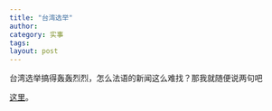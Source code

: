```yaml
---
title: "台湾选举"
author:
category: 实事
tags: 
layout: post
---
```

台湾选举搞得轰轰烈烈，怎么法语的新闻这么难找？那我就随便说两句吧

<a href="http://www.francaisblog.com.cn/node/404">这里</a>。

